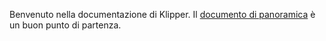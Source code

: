 Benvenuto nella documentazione di Klipper. Il [documento di panoramica](Overview.md) è un buon punto di partenza.
